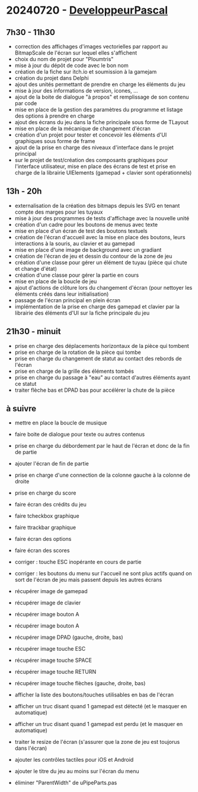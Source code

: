 # 20240720 - [DeveloppeurPascal](https://github.com/DeveloppeurPascal)

## 7h30 - 11h30

* correction des affichages d'images vectorielles par rapport au BitmapScale de l'écran sur lequel elles s'affichent
* choix du nom de projet pour "Ploumtris"
* mise à jour du dépôt de code avec le bon nom
* création de la fiche sur itch.io et soumission à la gamejam
* création du projet dans Delphi
* ajout des unités permettant de prendre en charge les éléments du jeu
* mise à jour des informations de version, icones, ...
* ajout de la boite de dialogue "à propos" et remplissage de son contenu par code
* mise en place de la gestion des paramètres du programme et listage des options à prendre en charge
* ajout des écrans du jeu dans la fiche principale sous forme de TLayout
* mise en place de la mécanique de changement d'écran
* création d'un projet pour tester et concevoir les éléments d'UI graphiques sous forme de frame
* ajout de la prise en charge des niveaux d'interface dans le projet principal
* sur le projet de test/création des composants graphiques pour l'interface utilisateur, mise en place des écrans de test et prise en charge de la librairie UIElements (gamepad + clavier sont opérationnels)

## 13h - 20h

* externalisation de la création des bitmaps depuis les SVG en tenant compte des marges pour les tuyaux
* mise à jour des programmes de tests d'affichage avec la nouvelle unité
* création d'un cadre pour les boutons de menus avec texte
* mise en place d'un écran de test des boutons textuels
* création de l'écran d'accueil avec la mise en place des boutons, leurs interactions à la souris, au clavier et au gamepad
* mise en place d'une image de background avec un gradiant
* création de l'écran de jeu et dessin du contour de la zone de jeu
* création d'une classe pour gérer un élément de tuyau (pièce qui chute et change d'état)
* création d'une classe pour gérer la partie en cours
* mise en place de la boucle de jeu
* ajout d'actions de clôture lors du changement d'écran (pour nettoyer les éléments créés dans leur initialisation)
* passage de l'écran principal en plein écran
* implémentation de la prise en charge des gamepad et clavier par la librairie des éléments d'UI sur la fiche principale du jeu

## 21h30 - minuit

* prise en charge des déplacements horizontaux de la pièce qui tombent
* prise en charge de la rotation de la pièce qui tombe
* prise en charge du changement de statut au contact des rebords de l'écran
* prise en charge de la grille des éléments tombés
* prise en charge du passage à "eau" au contact d'autres éléments ayant ce statut
* traiter flèche bas et DPAD bas pour accélérer	la chute de la pièce

## à suivre

* mettre en place la boucle de musique

* faire boite de dialogue pour texte ou autres contenus

* prise en charge du débordement par le haut de l'écran et donc de la fin de partie
* ajouter l'écran de fin de partie

* prise en charge d'une connection de la colonne gauche à la colonne de droite
* prise en charge du score

* faire écran des crédits du jeu

* faire tcheckbox graphique
* faire ttrackbar graphique
* faire écran des options

* faire écran des scores


* corriger : touche ESC inopérante en cours de partie
* corriger : les boutons du menu sur l'accueil ne sont plus actifs quand on sort de l'écran de jeu mais passent depuis les autres écrans


* récupérer image de gamepad
* récupérer image de clavier
* récupérer image bouton A
* récupérer image bouton A
* récupérer image DPAD (gauche, droite, bas)
* récupérer image touche ESC
* récupérer image touche SPACE
* récupérer image touche RETURN
* récupérer image touche flèches (gauche, droite, bas)
* afficher la liste des boutons/touches utilisables en bas de l'écran
* afficher un truc disant quand 1 gamepad est détecté (et le masquer en automatique)
* afficher un truc disant quand 1 gamepad est perdu (et le masquer en automatique)

* traiter le resize de l'écran (s'assurer que la zone de jeu est toujorus dans l'écran)

* ajouter les contrôles tactiles pour iOS et Android
* ajouter le titre du jeu au moins sur l'écran du menu

* éliminer "ParentWidth" de uPipeParts.pas
